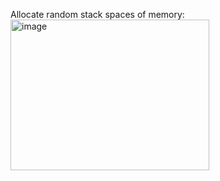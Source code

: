 Allocate random stack spaces of memory:
<img width="318" height="241" alt="image" src="https://github.com/user-attachments/assets/99c40d93-cbc0-4694-80ee-81bb2d681b2d" />
